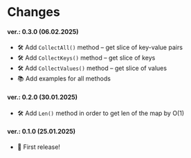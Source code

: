 Changes
=======

#### ver.: 0.3.0 (06.02.2025)

* 🛠️ Add `CollectAll()` method – get slice of key-value pairs
* 🛠️ Add `CollectKeys()` method – get slice of keys
* 🛠️ Add `CollectValues()` method – get slice of values
* 📚 Add examples for all methods

#### ver.: 0.2.0 (30.01.2025)

* 🛠️ Add `Len()` method in order to get len of the map by O(1)

#### ver.: 0.1.0 (25.01.2025)

* 🎉 First release!
